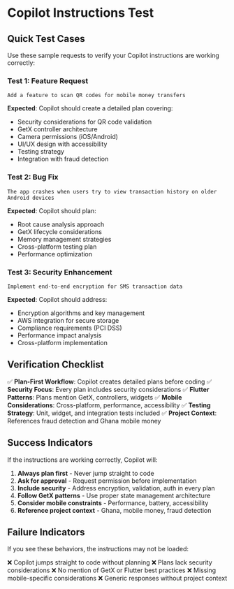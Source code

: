 # Copilot Instructions Test

## Quick Test Cases

Use these sample requests to verify your Copilot instructions are working correctly:

### Test 1: Feature Request

```
Add a feature to scan QR codes for mobile money transfers
```

**Expected**: Copilot should create a detailed plan covering:

- Security considerations for QR code validation
- GetX controller architecture
- Camera permissions (iOS/Android)
- UI/UX design with accessibility
- Testing strategy
- Integration with fraud detection

### Test 2: Bug Fix

```
The app crashes when users try to view transaction history on older Android devices
```

**Expected**: Copilot should plan:

- Root cause analysis approach
- GetX lifecycle considerations
- Memory management strategies
- Cross-platform testing plan
- Performance optimization

### Test 3: Security Enhancement

```
Implement end-to-end encryption for SMS transaction data
```

**Expected**: Copilot should address:

- Encryption algorithms and key management
- AWS integration for secure storage
- Compliance requirements (PCI DSS)
- Performance impact analysis
- Cross-platform implementation

## Verification Checklist

✅ **Plan-First Workflow**: Copilot creates detailed plans before coding
✅ **Security Focus**: Every plan includes security considerations
✅ **Flutter Patterns**: Plans mention GetX, controllers, widgets
✅ **Mobile Considerations**: Cross-platform, performance, accessibility
✅ **Testing Strategy**: Unit, widget, and integration tests included
✅ **Project Context**: References fraud detection and Ghana mobile money

## Success Indicators

If the instructions are working correctly, Copilot will:

1. **Always plan first** - Never jump straight to code
2. **Ask for approval** - Request permission before implementation
3. **Include security** - Address encryption, validation, auth in every plan
4. **Follow GetX patterns** - Use proper state management architecture
5. **Consider mobile constraints** - Performance, battery, accessibility
6. **Reference project context** - Ghana, mobile money, fraud detection

## Failure Indicators

If you see these behaviors, the instructions may not be loaded:

❌ Copilot jumps straight to code without planning
❌ Plans lack security considerations
❌ No mention of GetX or Flutter best practices
❌ Missing mobile-specific considerations
❌ Generic responses without project context
